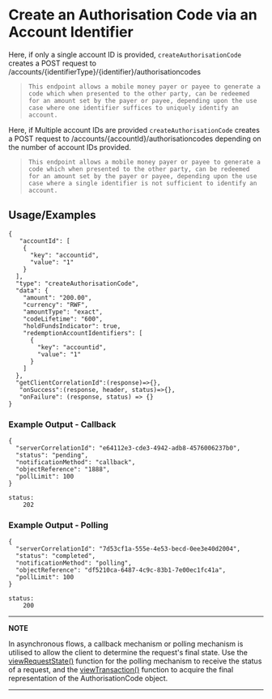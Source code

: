# Create an Authorisation Code via an Account Identifier

Here, if only a single account ID is provided, `createAuthorisationCode` creates a POST request to /accounts/{identifierType}/{identifier}/authorisationcodes

> `This endpoint allows a mobile money payer or payee to generate a code which when presented to the other party, can be redeemed for an amount set by the payer or payee, depending upon the use case where one identifier suffices to uniquely identify an account.`

Here, if Multiple account IDs are provided `createAuthorisationCode` creates a POST request to /accounts/{accountId}/authorisationcodes depending on the number of account IDs provided.

> `This endpoint allows a mobile money payer or payee to generate a code which when presented to the other party, can be redeemed for an amount set by the payer or payee, depending upon the use case where a single identifier is not sufficient to identify an account.`

## Usage/Examples

```
{
   "accountId": [
    {
      "key": "accountid",
      "value": "1"
    }
  ],
  "type": "createAuthorisationCode",
  "data": {
    "amount": "200.00",
    "currency": "RWF",
    "amountType": "exact",
    "codeLifetime": "600",
    "holdFundsIndicator": true,
    "redemptionAccountIdentifiers": [
      {
        "key": "accountid",
        "value": "1"
      }
    ]
  },
  "getClientCorrelationId":(response)=>{},
   "onSuccess":(response, header, status)=>{},
   "onFailure": (response, status) => {}
}
```

### Example Output - Callback

```
{
  "serverCorrelationId": "e64112e3-cde3-4942-adb8-4576006237b0",
  "status": "pending",
  "notificationMethod": "callback",
  "objectReference": "1888",
  "pollLimit": 100
}

status:
    202
```

### Example Output - Polling

```
{
  "serverCorrelationId": "7d53cf1a-555e-4e53-becd-0ee3e40d2004",
  "status": "completed",
  "notificationMethod": "polling",
  "objectReference": "df5210ca-6487-4c9c-83b1-7e00ec1fc41a",
  "pollLimit": 100
}

status:
    200
```
---

**NOTE**

In asynchronous flows, a callback mechanism or polling mechanism is utilised to allow the client to determine the request's final state. Use the [viewRequestState()](viewRequestState.md) function for the polling mechanism to receive the status of a request, and the [viewTransaction()](viewTransaction.md) function to acquire the final representation of the AuthorisationCode object.

---